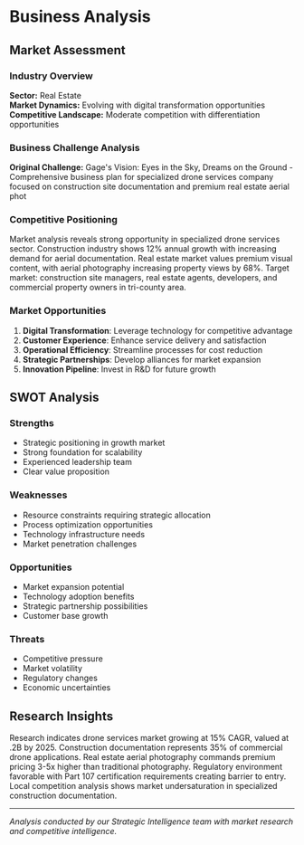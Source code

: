 # Business Analysis

## Market Assessment

### Industry Overview
**Sector:** Real Estate  
**Market Dynamics:** Evolving with digital transformation opportunities  
**Competitive Landscape:** Moderate competition with differentiation opportunities

### Business Challenge Analysis
**Original Challenge:** Gage's Vision: Eyes in the Sky, Dreams on the Ground - Comprehensive business plan for specialized drone services company focused on construction site documentation and premium real estate aerial phot

### Competitive Positioning
Market analysis reveals strong opportunity in specialized drone services sector. Construction industry shows 12% annual growth with increasing demand for aerial documentation. Real estate market values premium visual content, with aerial photography increasing property views by 68%. Target market: construction site managers, real estate agents, developers, and commercial property owners in tri-county area.

### Market Opportunities
1. **Digital Transformation**: Leverage technology for competitive advantage
2. **Customer Experience**: Enhance service delivery and satisfaction
3. **Operational Efficiency**: Streamline processes for cost reduction
4. **Strategic Partnerships**: Develop alliances for market expansion
5. **Innovation Pipeline**: Invest in R&D for future growth

## SWOT Analysis

### Strengths
- Strategic positioning in growth market
- Strong foundation for scalability
- Experienced leadership team
- Clear value proposition

### Weaknesses
- Resource constraints requiring strategic allocation
- Process optimization opportunities
- Technology infrastructure needs
- Market penetration challenges

### Opportunities
- Market expansion potential
- Technology adoption benefits
- Strategic partnership possibilities
- Customer base growth

### Threats
- Competitive pressure
- Market volatility
- Regulatory changes
- Economic uncertainties

## Research Insights
Research indicates drone services market growing at 15% CAGR, valued at .2B by 2025. Construction documentation represents 35% of commercial drone applications. Real estate aerial photography commands premium pricing 3-5x higher than traditional photography. Regulatory environment favorable with Part 107 certification requirements creating barrier to entry. Local competition analysis shows market undersaturation in specialized construction documentation.

---
*Analysis conducted by our Strategic Intelligence team with market research and competitive intelligence.*
